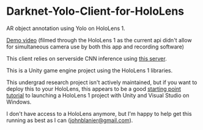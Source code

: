 # Darknet-Yolo-Client-for-HoloLens

AR object annotation using Yolo on HoloLens 1. 

[Demo video](https://jblanier.net/media/videos/HololensDemo.mp4) (filmed through the HoloLens 1 as the current api didn't allow for simultaneous camera use by both this app and recording software)

This client relies on serverside CNN inference using [this server](https://github.com/JBLanier/Darknet-Yolo-Server-for-HoloLens).

This is a Unity game engine project using the HoloLens 1 libraries.

This undergrad research project isn't actively maintained, but if you want to deploy this to your HoloLens, this appears to be a good [starting point tutorial](https://medium.com/@mkryaz/step-by-step-hololens-1-with-unity-and-visual-studio-tutorial-4601d5dfcc8f) to launching a HoloLens 1 project with Unity and Visual Studio on Windows. 

I don't have access to a HoloLens anymore, but I'm happy to help get this running as best as I can (johnblanier@gmail.com).
